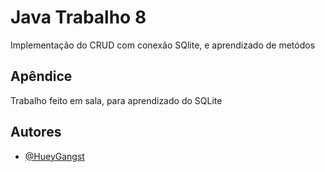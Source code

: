 
# Java Trabalho 8

Implementação do CRUD com conexão SQlite, e aprendizado de metódos


## Apêndice

Trabalho feito em sala, para aprendizado do SQLite


## Autores

- [@HueyGangst](https://github.com/HueyGangst)

